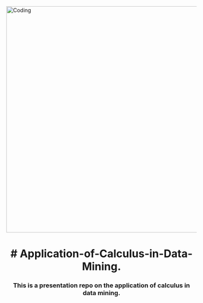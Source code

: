 <img align="center" alt="Coding" width="600" src="https://raw.githubusercontent.com/Shourav-Deb/Pic-Saver/main/Application-of-Calculus-in-Data-Mining/B.jpeg?token=GHSAT0AAAAAAB453PIDHGSXZ3ZSWGOQJKDOY6YBRPQ">

<h1 align="center"><b># Application-of-Calculus-in-Data-Mining.</h1>
  
<h3 align="center">  This is a presentation repo on the application of calculus in data mining.</h3>

